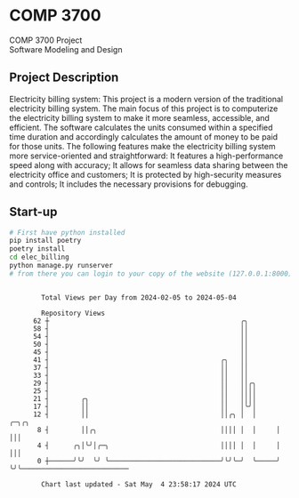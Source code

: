 # COMP 3700
COMP 3700 Project  
Software Modeling and Design
## Project Description
Electricity billing system: This project is a modern version of the traditional electricity billing system. The main focus of this project is to computerize the electricity billing system to make it more seamless, accessible, and efficient. The software calculates the units consumed within a specified time duration and accordingly calculates the amount of money to be paid for those units. The following features make the electricity billing system more service-oriented and straightforward: It features a high-performance speed along with accuracy; It allows for seamless data sharing between the electricity office and customers; It is protected by high-security measures and controls; It includes the necessary provisions for debugging.

## Start-up
```bash
# First have python installed
pip install poetry
poetry install
cd elec_billing
python manage.py runserver
# from there you can login to your copy of the website (127.0.0.1:8000), default creds are admin/admin
```

```

        Total Views per Day from 2024-02-05 to 2024-05-04

        Repository Views
      62 ┼                                                ╭╮
      58 ┤                                                ││
      54 ┤                                                ││
      50 ┤                                                ││
      45 ┤                                                ││
      41 ┤                                           ╭╮   ││
      37 ┤                                           ││   ││
      33 ┤                                           ││   ││
      29 ┤                                           ││   ││╭╮
      25 ┤                                           ││   ││││
      21 ┤        ╭╮                                 ││   ││││
      17 ┤        ││                                 ││   │╰╯│
      12 ┤        ││                                 ││╭╮ │  │     ╭─╮╭╮
       8 ┤        ││╭╮                               ││││ │  │     │ │││
       4 ┤      ╭╮│╰╯│╭─╮                            ││││ │  │     │ │││
       0 ┼──────╯╰╯  ╰╯ ╰────────────────────────────╯╰╯╰─╯  ╰─────╯ ╰╯╰───────────────────────────

        Chart last updated - Sat May  4 23:58:17 2024 UTC
        
```
